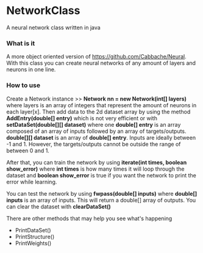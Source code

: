 # NetworkClass
A neural network class written in java

### What is it ###
A more object oriented version of https://github.com/Cabbache/Neural. With this class you can create neural networks
of any amount of layers and neurons in one line.

### How to use ###
Create a Network instance >> **Network nn = new Network(int[] layers)** where layers is an array of integers that represent
the amount of neurons in each layer[x]. Then add data to the 2d dataset array by using the method **AddEntry(double[] entry)** which is not very efficient or with **setDataSet(double[][] dataset)** where one **double[] entry** is an array composed of an array of inputs followed by an array of targets/outputs. **double[][] dataset** is an array of **double[] entry**. Inputs are ideally between -1 and 1. However, the targets/outputs cannot be outside the range of between 0 and 1.

After that, you can train the network by using **iterate(int times, boolean show_error)** where **int times** is how many times it will loop through the dataset and **boolean show_error** is true if you want the network to print the error while learning.

You can test the network by using **fwpass(double[] inputs)** where **double[] inputs** is an array of inputs. This will return
a double[] array of outputs. You can clear the dataset with **clearDataSet()**

There are other methods that may help you see what's happening

* PrintDataSet()
* PrintStructure()
* PrintWeights()
